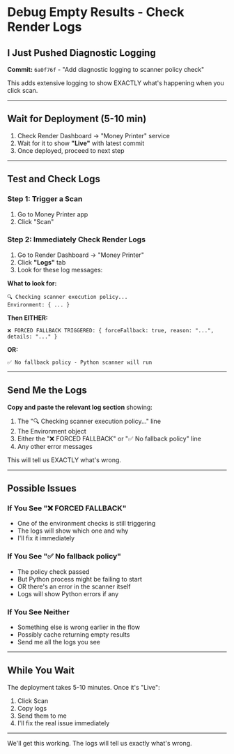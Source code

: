 # Debug Empty Results - Check Render Logs

## I Just Pushed Diagnostic Logging

**Commit:** `6a0f76f` - "Add diagnostic logging to scanner policy check"

This adds extensive logging to show EXACTLY what's happening when you click scan.

---

## Wait for Deployment (5-10 min)

1. Check Render Dashboard → "Money Printer" service
2. Wait for it to show **"Live"** with latest commit
3. Once deployed, proceed to next step

---

## Test and Check Logs

### Step 1: Trigger a Scan
1. Go to Money Printer app
2. Click "Scan"

### Step 2: Immediately Check Render Logs
1. Go to Render Dashboard → "Money Printer"
2. Click **"Logs"** tab
3. Look for these log messages:

**What to look for:**
```
🔍 Checking scanner execution policy...
Environment: { ... }
```

**Then EITHER:**
```
❌ FORCED FALLBACK TRIGGERED: { forceFallback: true, reason: "...", details: "..." }
```

**OR:**
```
✅ No fallback policy - Python scanner will run
```

---

## Send Me the Logs

**Copy and paste the relevant log section** showing:
1. The "🔍 Checking scanner execution policy..." line
2. The Environment object
3. Either the "❌ FORCED FALLBACK" or "✅ No fallback policy" line
4. Any other error messages

This will tell us EXACTLY what's wrong.

---

## Possible Issues

### If You See "❌ FORCED FALLBACK"
- One of the environment checks is still triggering
- The logs will show which one and why
- I'll fix it immediately

### If You See "✅ No fallback policy"
- The policy check passed
- But Python process might be failing to start
- OR there's an error in the scanner itself
- Logs will show Python errors if any

### If You See Neither
- Something else is wrong earlier in the flow
- Possibly cache returning empty results
- Send me all the logs you see

---

## While You Wait

The deployment takes 5-10 minutes. Once it's "Live":
1. Click Scan
2. Copy logs
3. Send them to me
4. I'll fix the real issue immediately

---

We'll get this working. The logs will tell us exactly what's wrong.
